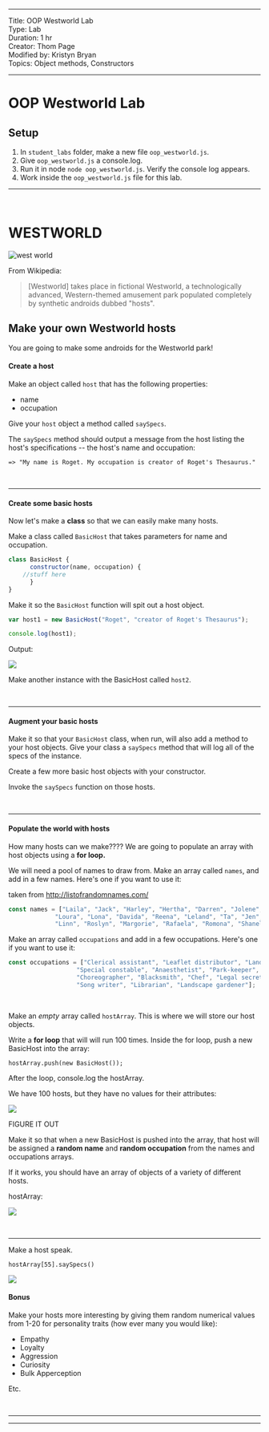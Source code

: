 
<hr>
Title: OOP Westworld Lab<br>
Type: Lab<br>
Duration: 1 hr<br>
Creator: Thom Page<br>
Modified by: Kristyn Bryan<br>
Topics: Object methods, Constructors<br>
<hr>

# OOP Westworld Lab

## Setup

1. In `student_labs` folder, make a new file `oop_westworld.js`.
2. Give `oop_westworld.js` a console.log.
3. Run it in node `node oop_westworld.js`. Verify the console log appears.
4. Work inside the `oop_westworld.js` file for this lab.

<hr>
<br>

# WESTWORLD

![west world](https://i.imgur.com/WXmau06.png)

From Wikipedia:

> [Westworld] takes place in fictional Westworld, a technologically advanced, Western-themed amusement park populated completely by synthetic androids dubbed "hosts". 


## Make your own Westworld hosts

You are going to make some androids for the Westworld park!

#### Create a host

Make an object called `host` that has the following properties:

* name
* occupation

Give your `host` object a method called `saySpecs`.

The `saySpecs` method should output a message from the host listing the host's specifications -- the host's name and occupation:

```
=> "My name is Roget. My occupation is creator of Roget's Thesaurus."
```

<br>
<hr>

#### Create some basic hosts

Now let's make a **class** so that we can easily make many hosts.

Make a class called `BasicHost` that takes parameters for name and occupation.

```javascript
class BasicHost {
      constructor(name, occupation) {
	//stuff here
      }	
}
```

Make it so the `BasicHost` function will spit out a host object.

```javascript
var host1 = new BasicHost("Roget", "creator of Roget's Thesaurus"); 
```

```javascript
console.log(host1);
```

Output:

![](https://i.imgur.com/BSerF4b.png)


Make another instance with the BasicHost called `host2`.

<br>
<hr>

#### Augment your basic hosts

Make it so that your `BasicHost` class, when run, will also add a method to your host objects. Give your class a `saySpecs` method that will log all of the specs of the instance. 

Create a few more basic host objects with your constructor.

Invoke the `saySpecs` function on those hosts.

<br>
<hr>

#### Populate the world with hosts

How many hosts can we make???? We are going to populate an array with host objects using a **for loop.**

We will need a pool of names to draw from. Make an array called `names`, and add in a few names. Here's one if you want to use it:

taken from http://listofrandomnames.com/

```javascript
const names = ["Laila", "Jack", "Harley", "Hertha", "Darren", "Jolene", 
             "Loura", "Lona", "Davida", "Reena", "Leland", "Ta", "Jen", 
             "Linn", "Roslyn", "Margorie", "Rafaela", "Romona", "Shanel", "Stan"];
```
  
Make an array called `occupations` and add in a few occupations. Here's one if you want to use it:

```javascript
const occupations = ["Clerical assistant", "Leaflet distributor", "Landowner",
                   "Special constable", "Anaesthetist", "Park-keeper", "Butler",
                   "Choreographer", "Blacksmith", "Chef", "Legal secretary",
                   "Song writer", "Librarian", "Landscape gardener"];
```

<br>

Make an _empty_ array called `hostArray`. This is where we will store our host objects.


Write a **for loop** that will will run 100 times.
Inside the for loop, push a new BasicHost into the array:

```
hostArray.push(new BasicHost());
```

After the loop, console.log the hostArray.

We have 100 hosts, but they have no values for their attributes:

![](https://i.imgur.com/3IZ5Vmb.png)


FIGURE IT OUT

Make it so that when a new BasicHost is pushed into the array, that host will be assigned a **random name** and **random occupation** from the names and occupations arrays.

If it works, you should have an array of objects of a variety of different hosts.

hostArray:

![](https://i.imgur.com/BKqT6H6.png)

<br>
<hr>

Make a host speak.

`hostArray[55].saySpecs()`

![](https://i.imgur.com/TSJIUzN.png)

#### Bonus

Make your hosts more interesting by giving them random numerical values from 1-20 for personality traits (how ever many you would like):

* Empathy
* Loyalty
* Aggression
* Curiosity
* Bulk Apperception

Etc.



<br>
<hr>
<hr>

